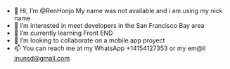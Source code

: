 - 👋 Hi, I’m @RenHonjo My name was not available and i am using my nick name
- 👀 I’m interested in meet developers in the San Francisco Bay area
- 🌱 I’m currently learning Front END
- 💞️ I’m looking to collaborate on a mobile app proyect
- 📫 You can reach me at my WhatsApp +14154127353 or my em@il jnunsd@gmail.com

<!---
RenHonjo/RenHonjo is a ✨ special ✨ repository because its `README.md` (this file) appears on your GitHub profile.
You can click the Preview link to take a look at your changes.
--->
